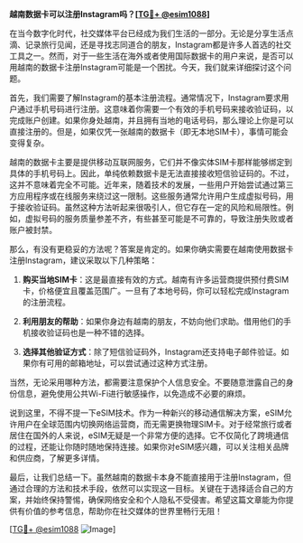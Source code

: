 **越南数据卡可以注册Instagram吗？[[TG💪+ @esim1088](https://t.me/s/esim1088)]**

在当今数字化时代，社交媒体平台已经成为我们生活的一部分。无论是分享生活点滴、记录旅行见闻，还是寻找志同道合的朋友，Instagram都是许多人首选的社交工具之一。然而，对于一些生活在海外或者使用国际数据卡的用户来说，是否可以用越南的数据卡注册Instagram可能是一个困扰。今天，我们就来详细探讨这个问题。

首先，我们需要了解Instagram的基本注册流程。通常情况下，Instagram要求用户通过手机号码进行注册。这意味着你需要一个有效的手机号码来接收验证码，以完成账户创建。如果你身处越南，并且拥有当地的电话号码，那么理论上你是可以直接注册的。但是，如果仅凭一张越南的数据卡（即无本地SIM卡），事情可能会变得复杂。

越南的数据卡主要是提供移动互联网服务，它们并不像实体SIM卡那样能够绑定到具体的手机号码上。因此，单纯依赖数据卡是无法直接接收短信验证码的。不过，这并不意味着完全不可能。近年来，随着技术的发展，一些用户开始尝试通过第三方应用程序或在线服务来绕过这一限制。这些服务通常允许用户生成虚拟号码，用于接收验证码。虽然这种方法听起来很吸引人，但它存在一定的风险和局限性。例如，虚拟号码的服务质量参差不齐，有些甚至可能是不可靠的，导致注册失败或者账户被封禁。

那么，有没有更稳妥的方法呢？答案是肯定的。如果你确实需要在越南使用数据卡注册Instagram，建议采取以下几种策略：

1. **购买当地SIM卡**：这是最直接有效的方式。越南有许多运营商提供预付费SIM卡，价格便宜且覆盖范围广。一旦有了本地号码，你可以轻松完成Instagram的注册流程。

2. **利用朋友的帮助**：如果你身边有越南的朋友，不妨向他们求助。借用他们的手机接收验证码也是一种不错的选择。

3. **选择其他验证方式**：除了短信验证码外，Instagram还支持电子邮件验证。如果你有可用的邮箱地址，可以尝试通过这种方式注册。

当然，无论采用哪种方法，都需要注意保护个人信息安全。不要随意泄露自己的身份信息，避免使用公共Wi-Fi进行敏感操作，以免造成不必要的麻烦。

说到这里，不得不提一下eSIM技术。作为一种新兴的移动通信解决方案，eSIM允许用户在全球范围内切换网络运营商，而无需更换物理SIM卡。对于经常旅行或者居住在国外的人来说，eSIM无疑是一个非常方便的选择。它不仅简化了跨境通信的过程，还能让你随时随地保持连接。如果你对eSIM感兴趣，可以关注相关品牌和供应商，了解更多详情。

最后，让我们总结一下。虽然越南的数据卡本身不能直接用于注册Instagram，但通过合理的方法和技术手段，依然可以实现这一目标。关键在于选择适合自己的方案，并始终保持警惕，确保网络安全和个人隐私不受侵害。希望这篇文章能为你提供有价值的参考信息，帮助你在社交媒体的世界里畅行无阻！

[[TG💪+ @esim1088](https://t.me/s/esim1088) ![Image](https://i.postimg.cc/4NQfJmqS/Snipaste-2025-05-13-00-14-12.png)]